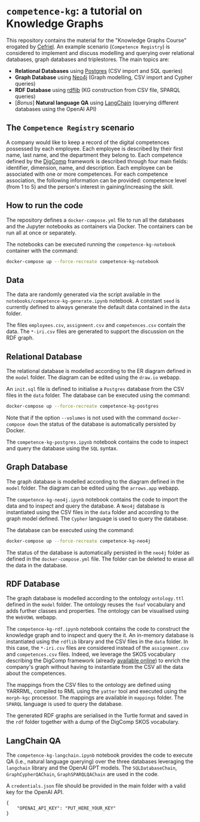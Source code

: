 
# `competence-kg`: a tutorial on Knowledge Graphs

This repository contains the material for the "Knowledge Graphs Course" erogated by [Cefriel](https://cefriel.com/). An example scenario (`Competence Registry`) is considered to implement and discuss modelling and querying over relational databases, graph databases and triplestores. The main topics are:
- **Relational Databases** using [Postgres](https://www.postgresql.org/) (CSV import and SQL queries)
- **Graph Database** using [Neo4j](https://neo4j.com/) (Graph modelling, CSV import and Cypher queries)
- **RDF Database** using [rdflib](https://pypi.org/project/rdflib/) (KG construction from CSV file, SPARQL queries)
- [_Bonus_] **Natural language QA** using [LangChain](https://www.langchain.com/) (querying different databases using the OpenAI API)

## The `Competence Registry` scenario

A company would like to keep a record of the digital competences possessed by each employee. Each employee is described by their first name, last name, and the department they belong to.
Each competence defined by the [DigComp](https://joint-research-centre.ec.europa.eu/digcomp/digcomp-framework_en) framework is described through four main fields: identifier, dimension, name, and description.
Each employee can be associated with one or more competences. For each competence association, the following information can be provided: competence level (from 1 to 5) and the person's interest in gaining/increasing the skill.

## How to run the code
The repository defines a `docker-compose.yml` file to run all the databases and the Jupyter notebooks as containers via Docker. The containers can be run all at once or separately.

The notebooks can be executed running the `competence-kg-notebook` container with the command:
```bash
docker-compose up --force-recreate competence-kg-notebook
```

## Data
The data are randomly generated via the script available in the `notebooks/competence-kg-generate.ipynb` notebook. A constant `seed` is currently defined to always generate the default data contained in the `data` folder.

The files `employees.csv`, `assignment.csv` and `competences.csv` contain the data. The `*-iri.csv` files are generated to support the discussion on the RDF graph.

## Relational Database
The relational database is modelled according to the ER diagram defined in the `model` folder. The diagram can be edited using the `draw.io` webapp.

An `init.sql` file is defined to initialise a `Postgres` database from the CSV files in the `data` folder. The database can be executed using the command:
```bash
docker-compose up --force-recreate competence-kg-postgres
```
Note that if the option `--volumes` is not used with the command `docker-compose down` the status of the database is automatically persisted by Docker.

The `competence-kg-postgres.ipynb` notebook contains the code to inspect and query the database using the `SQL` syntax.

## Graph Database
The graph database is modelled according to the diagram defined in the `model` folder. The diagram can be edited using the `arrows.app` webapp.

The `competence-kg-neo4j.ipynb` notebook contains the code to import the data and to inspect and query the database. A `Neo4j` database is instantiated using the CSV files in the `data` folder and according to the graph model defined. The `Cypher` language is used to query the database.

The database can be executed using the command:
```bash
docker-compose up --force-recreate competence-kg-neo4j
```

The status of the database is automatically persisted in the `neo4j` folder as defined in the `docker-compose.yml` file. The folder can be deleted to erase all the data in the database.

## RDF Database
The graph database is modelled according to the ontology `ontology.ttl` defined in the `model` folder. The ontology reuses the `foaf` vocabulary and adds further classes and properties. The ontology can be visualised using the `WebVOWL` webapp.

The `competence-kg-rdf.ipynb` notebook contains the code to construct the knowledge graph and to inspect and query the it. An in-memory database is instantiated using the `rdflib` library and the CSV files in the `data` folder. In this case, the `*-iri.csv` files are considered instead of the `assignment.csv` and `competences.csv` files. Indeed, we leverage the SKOS vocabulary describing the DigComp framework (already [available online](http://publications.europa.eu/resource/dataset/digital-competence-framework)) to enrich the company's graph without having to instantiate from the CSV all the data about the competences. 

The mappings from the CSV files to the ontology are defined using YARRRML, compiled to RML using the `yatter` tool and executed using the `morph-kgc` processor. The mappings are available in `mappings` folder. The `SPARQL` language is used to query the database.

The generated RDF graphs are serialised in the Turtle format and saved in the `rdf` folder together with a dump of the DigComp SKOS vocabulary.

## LangChain QA
The `competence-kg-langchain.ipynb` notebook provides the code to execute QA (i.e., natural language querying) over the three databases leveraging the `langchain` library and the OpenAI GPT models. The `SQLDatabaseChain`, `GraphCypherQAChain`, `GraphSPARQLQAChain` are used in the code.

A `credentials.json` file should be provided in the main folder with a valid key for the OpenAI API.
```
{
    "OPENAI_API_KEY": "PUT_HERE_YOUR_KEY"
}
```
